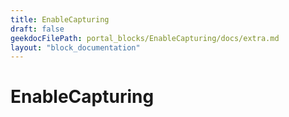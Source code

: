 ```yaml
---
title: EnableCapturing
draft: false
geekdocFilePath: portal_blocks/EnableCapturing/docs/extra.md
layout: "block_documentation"
---
```

# EnableCapturing